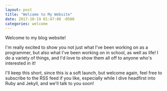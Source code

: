 ```yaml
---
layout: post
title: "Welcome to My Website"
date: 2017-10-19 01:47:00 -0500
categories: welcome
---
```

Welcome to my blog website!

I'm really excited to show you not just what I've been working on as a programmer, but also what I've been working on in school, as well as life! I do a variety of things, and I'd love to show them all off to anyone who's interested in it!

I'll keep this short, since this is a soft launch, but welcome again, feel free to subscribe to the RSS feed if you like, especially while I dive headfirst into Ruby and Jekyll, and we'll talk to you soon!
